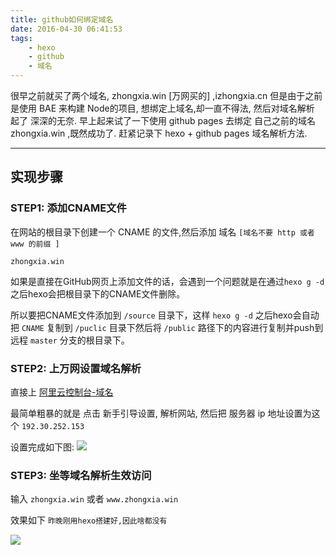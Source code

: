 ```yaml
---
title: github如何绑定域名
date: 2016-04-30 06:41:53
tags: 
	- hexo 
	- github 
	- 域名
---
```

很早之前就买了两个域名, zhongxia.win [万网买的] ,izhongxia.cn 但是由于之前是使用 BAE 来构建 Node的项目, 想绑定上域名,却一直不得法, 然后对域名解析 起了 深深的无奈. 
早上起来试了一下使用 github pages 去绑定 自己之前的域名 zhongxia.win ,既然成功了. 赶紧记录下 hexo + github pages 域名解析方法. 
<!--more-->
---

## 实现步骤

### STEP1: 添加CNAME文件

在网站的根目录下创建一个 CNAME 的文件,然后添加 域名 `[域名不要 http 或者 www 的前缀 ]`
```
zhongxia.win
```
如果是直接在GitHub网页上添加文件的话，会遇到一个问题就是在通过`hexo g -d`之后hexo会把根目录下的CNAME文件删除。

所以要把CNAME文件添加到 `/source` 目录下，这样 `hexo g -d` 之后hexo会自动把 `CNAME` 复制到 `/puclic` 目录下然后将 `/public` 路径下的内容进行复制并push到远程 `master` 分支的根目录下。



### STEP2: 上万网设置域名解析

直接上 [阿里云控制台-域名](https://dc.aliyun.com/tcparse/dns.htm?init=false&dtoken=ugM-vg1OlBao1QhoL)

最简单粗暴的就是 点击 新手引导设置, 解析网站, 然后把 服务器 ip 地址设置为这个  `192.30.252.153` 

设置完成如下图:
![](/uploads/github-hexo-yuming.png)


### STEP3: 坐等域名解析生效访问
输入 `zhongxia.win`  或者 `www.zhongxia.win`

效果如下 `昨晚刚用hexo搭建好,因此啥都没有`

![](/uploads/QQ20160430-0.png)




